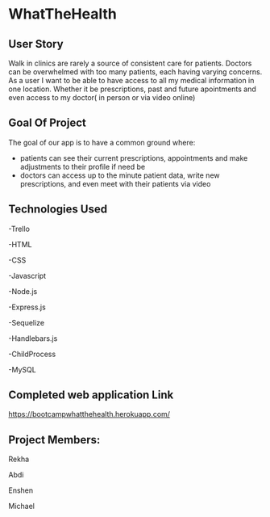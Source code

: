 # WhatTheHealth


## User Story
Walk in clinics are rarely a source of consistent care for patients. Doctors can be overwhelmed with too many patients, each having varying concerns. As a user I want to be able to have access to all my medical information in one location. Whether it be prescriptions, past and future apointments and even access to my doctor( in person or via video online)



## Goal Of Project
The goal of our app is to have a common ground where:

 - patients can see their current prescriptions, appointments and make adjustments to their profile if need be
 - doctors can access up to the minute patient data, write new prescriptions, and even meet with their patients via video 




## Technologies Used

-Trello


-HTML


-CSS


-Javascript


-Node.js

  -Express.js
  
  -Sequelize
  
  -Handlebars.js
  
  -ChildProcess
  
  
-MySQL


## Completed web application Link

https://bootcampwhatthehealth.herokuapp.com/

## Project Members:


Rekha


Abdi


Enshen


Michael






